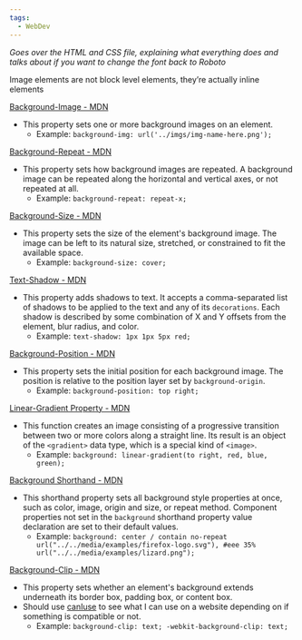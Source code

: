 ```yaml
---
tags:
  - WebDev
---
```

*Goes over the HTML and CSS file, explaining what everything does and talks about if you want to change the font back to Roboto*

Image elements are not block level elements, they’re actually inline elements

[Background-Image - MDN](https://developer.mozilla.org/en-US/docs/Web/CSS/background-image)
* This property sets one or more background images on an element.
	* Example: `background-img: url('../imgs/img-name-here.png');`

[Background-Repeat - MDN](https://developer.mozilla.org/en-US/docs/Web/CSS/background-repeat)
* This property sets how background images are repeated. A background image can be repeated along the horizontal and vertical axes, or not repeated at all.
	* Example: `background-repeat: repeat-x;`

[Background-Size - MDN](https://developer.mozilla.org/en-US/docs/Web/CSS/background-size)
* This property sets the size of the element's background image. The image can be left to its natural size, stretched, or constrained to fit the available space.
	* Example: `background-size: cover;`

[Text-Shadow - MDN](https://developer.mozilla.org/en-US/docs/Web/CSS/text-shadow)
* This property adds shadows to text. It accepts a comma-separated list of shadows to be applied to the text and any of its `decorations`. Each shadow is described by some combination of X and Y offsets from the element, blur radius, and color.
	* Example: `text-shadow: 1px 1px 5px red;`

[Background-Position - MDN](https://developer.mozilla.org/en-US/docs/Web/CSS/background-position)
* This property sets the initial position for each background image. The position is relative to the position layer set by `background-origin`.
	* Example: `background-position: top right;`

[Linear-Gradient Property - MDN](https://developer.mozilla.org/en-US/docs/Web/CSS/gradient/linear-gradient)
* This function creates an image consisting of a progressive transition between two or more colors along a straight line. Its result is an object of the `<gradient>` data type, which is a special kind of `<image>`.
	* Example: `background: linear-gradient(to right, red, blue, green);`

[Background Shorthand - MDN](https://developer.mozilla.org/en-US/docs/Web/CSS/background)
* This shorthand property sets all background style properties at once, such as color, image, origin and size, or repeat method. Component properties not set in the `background` shorthand property value declaration are set to their default values.
	* Example: `background: center / contain no-repeat url("../../media/examples/firefox-logo.svg"), #eee 35% url("../../media/examples/lizard.png");`

[Background-Clip - MDN](https://developer.mozilla.org/en-US/docs/Web/CSS/background-clip)
* This property sets whether an element's background extends underneath its border box, padding box, or content box.
* Should use [canIuse](https://caniuse.com/) to see what I can use on a website depending on if something is compatible or not.
	* Example: `background-clip: text; -webkit-background-clip: text;`
